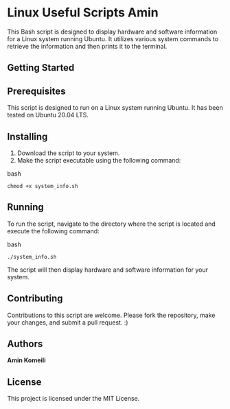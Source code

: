 # Linux Useful Scripts Amin

This Bash script is designed to display hardware and software information for a Linux system running Ubuntu. It utilizes various system commands to retrieve the information and then prints it to the terminal.
## Getting Started

## Prerequisites

This script is designed to run on a Linux system running Ubuntu. It has been tested on Ubuntu 20.04 LTS.
## Installing

1. Download the script to your system.
2. Make the script executable using the following command:

bash

`chmod +x system_info.sh`

## Running

To run the script, navigate to the directory where the script is located and execute the following command:

bash

`./system_info.sh`

The script will then display hardware and software information for your system.
## Contributing

Contributions to this script are welcome. Please fork the repository, make your changes, and submit a pull request. :)
## Authors

   **Amin Komeili**

## License

This project is licensed under the MIT License.

